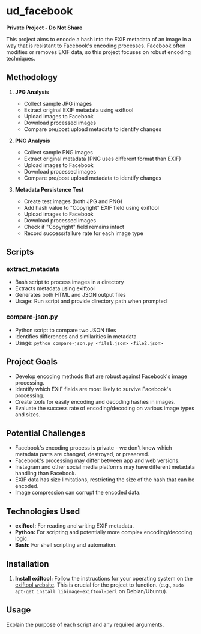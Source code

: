# ud_facebook

**Private Project - Do Not Share**

This project aims to encode a hash into the EXIF metadata of an image in a way that is resistant to Facebook's encoding processes.  Facebook often modifies or removes EXIF data, so this project focuses on robust encoding techniques.

## Methodology

1. **JPG Analysis**
   - Collect sample JPG images
   - Extract original EXIF metadata using exiftool
   - Upload images to Facebook
   - Download processed images
   - Compare pre/post upload metadata to identify changes

2. **PNG Analysis**
   - Collect sample PNG images
   - Extract original metadata (PNG uses different format than EXIF)
   - Upload images to Facebook
   - Download processed images
   - Compare pre/post upload metadata to identify changes

3. **Metadata Persistence Test**
   - Create test images (both JPG and PNG)
   - Add hash value to "Copyright" EXIF field using exiftool
   - Upload images to Facebook
   - Download processed images
   - Check if "Copyright" field remains intact
   - Record success/failure rate for each image type


## Scripts

### extract_metadata
- Bash script to process images in a directory
- Extracts metadata using exiftool
- Generates both HTML and JSON output files
- Usage: Run script and provide directory path when prompted

### compare-json.py
- Python script to compare two JSON files
- Identifies differences and similarities in metadata
- Usage: `python compare-json.py <file1.json> <file2.json>`

## Project Goals

*   Develop encoding methods that are robust against Facebook's image processing.
*   Identify which EXIF fields are most likely to survive Facebook's processing.
*   Create tools for easily encoding and decoding hashes in images.
*   Evaluate the success rate of encoding/decoding on various image types and sizes.

## Potential Challenges

*   Facebook's encoding process is private - we don't know which metadata parts are changed, destroyed, or preserved.
*   Facebook's processing may differ between app and web versions.
*   Instagram and other social media platforms may have different metadata handling than Facebook.
*   EXIF data has size limitations, restricting the size of the hash that can be encoded.
*   Image compression can corrupt the encoded data.

## Technologies Used

*   **exiftool:** For reading and writing EXIF metadata.
*   **Python:** For scripting and potentially more complex encoding/decoding logic.
*   **Bash:** For shell scripting and automation.


## Installation

1.  **Install exiftool:**  Follow the instructions for your operating system on the [exiftool website](https://exiftool.org/).  This is crucial for the project to function.  (e.g., `sudo apt-get install libimage-exiftool-perl` on Debian/Ubuntu).

## Usage

Explain the purpose of each script and any required arguments.

